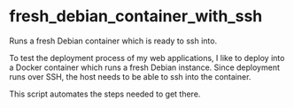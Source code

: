 # fresh_debian_container_with_ssh
Runs a fresh Debian container which is ready to ssh into.

To test the deployment process of my web applications, I like
to deploy into a Docker container which runs a fresh Debian
instance. Since deployment runs over SSH, the host needs to
be able to ssh into the container.

This script automates the steps needed to get there.
